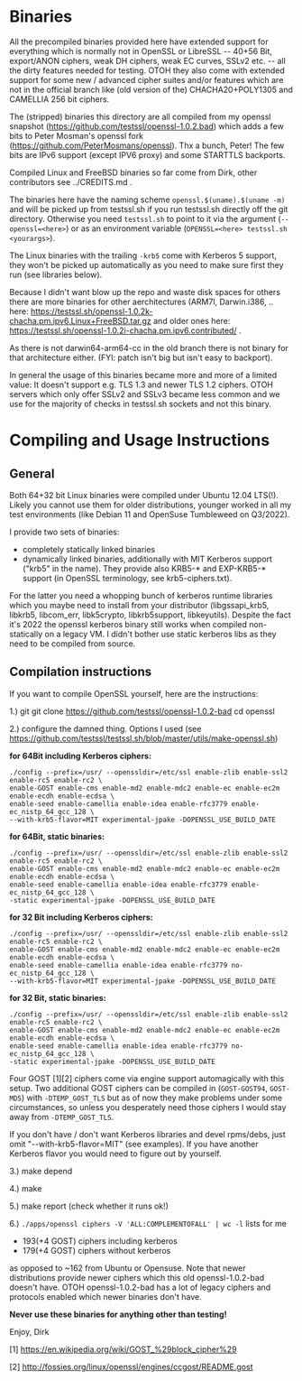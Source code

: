
Binaries
========

All the precompiled binaries provided here have extended support for
everything which is normally not in OpenSSL or LibreSSL -- 40+56 Bit,
export/ANON ciphers, weak DH ciphers, weak EC curves, SSLv2 etc. -- all the dirty
features needed for testing. OTOH they also come with extended support
for some new / advanced cipher suites and/or features which are not in the
official branch like (old version of the) CHACHA20+POLY1305 and CAMELLIA 256 bit ciphers.

The (stripped) binaries this directory are all compiled from my openssl snapshot
(https://github.com/testssl/openssl-1.0.2.bad) which adds a few bits to Peter
Mosman's openssl fork (https://github.com/PeterMosmans/openssl). Thx a bunch, Peter!
The few bits are IPv6 support (except IPV6 proxy) and some STARTTLS backports.

Compiled Linux and FreeBSD binaries so far come from Dirk, other
contributors see ../CREDITS.md .

The binaries here have the naming scheme ``openssl.$(uname).$(uname -m)``
and will be picked up from testssl.sh if you run testssl.sh directly
off the git directory. Otherwise you need ``testssl.sh`` to point to it
via the argument (``--openssl=<here>``) or as an environment variable
(``OPENSSL=<here> testssl.sh <yourargs>``).

The Linux binaries with the trailing ``-krb5`` come with Kerberos 5 support,
they won't be picked up automatically as you need to make sure first they
run (see libraries below).

Because I didn't want blow up the repo and waste disk spaces for others
there are more binaries for other aerchitectures (ARM7l, Darwin.i386, ..
here: https://testssl.sh/openssl-1.0.2k-chacha.pm.ipv6.Linux+FreeBSD.tar.gz
and older ones here: https://testssl.sh/openssl-1.0.2i-chacha.pm.ipv6.contributed/ .

As there is not darwin64-arm64-cc in the old branch there is not binary for
that architecture either. (FYI: patch isn't big but isn't easy to backport).


In general the usage of this binaries became more and more of a limited
value: It doesn't support e.g. TLS 1.3 and newer TLS 1.2 ciphers. OTOH servers
which only offer SSLv2 and SSLv3 became less common and we use for the
majority of checks in testssl.sh sockets and not this binary.


Compiling and Usage Instructions
================================

General
-------

Both 64+32 bit Linux binaries were compiled under Ubuntu 12.04 LTS(!). Likely you
cannot use them for older distributions, younger worked in all my test environments
(like Debian 11 and OpenSuse Tumbleweed on Q3/2022).

I provide two sets of binaries:

* completely statically linked binaries
* dynamically linked binaries, additionally with MIT Kerberos support ("krb5" in the name).
  They provide also KRB5-* and EXP-KRB5-* support (in OpenSSL terminology, see krb5-ciphers.txt).

For the latter you need a whopping bunch of kerberos runtime libraries which you maybe need to
install from your distributor (libgssapi_krb5, libkrb5, libcom_err, libk5crypto, libkrb5support,
libkeyutils). Despite the fact it's 2022 the openssl kerberos binary still works when compiled
non-statically on a legacy VM. I didn't bother use static kerberos libs as they need to be
compiled from source.


Compilation instructions
------------------------

If you want to compile OpenSSL yourself, here are the instructions:

1.)
    git git clone https://github.com/testssl/openssl-1.0.2-bad
    cd openssl


2.) configure the damned thing. Options I used (see https://github.com/testssl/testssl.sh/blob/master/utils/make-openssl.sh)

**for 64Bit including Kerberos ciphers:**

    ./config --prefix=/usr/ --openssldir=/etc/ssl enable-zlib enable-ssl2 enable-rc5 enable-rc2 \
    enable-GOST enable-cms enable-md2 enable-mdc2 enable-ec enable-ec2m enable-ecdh enable-ecdsa \
    enable-seed enable-camellia enable-idea enable-rfc3779 enable-ec_nistp_64_gcc_128 \
    --with-krb5-flavor=MIT experimental-jpake -DOPENSSL_USE_BUILD_DATE

**for 64Bit, static binaries:**

    ./config --prefix=/usr/ --openssldir=/etc/ssl enable-zlib enable-ssl2 enable-rc5 enable-rc2 \
    enable-GOST enable-cms enable-md2 enable-mdc2 enable-ec enable-ec2m enable-ecdh enable-ecdsa \
    enable-seed enable-camellia enable-idea enable-rfc3779 enable-ec_nistp_64_gcc_128 \
    -static experimental-jpake -DOPENSSL_USE_BUILD_DATE

**for 32 Bit including Kerberos ciphers:**

    ./config --prefix=/usr/ --openssldir=/etc/ssl enable-zlib enable-ssl2 enable-rc5 enable-rc2 \
    enable-GOST enable-cms enable-md2 enable-mdc2 enable-ec enable-ec2m enable-ecdh enable-ecdsa \
    enable-seed enable-camellia enable-idea enable-rfc3779 no-ec_nistp_64_gcc_128 \
    --with-krb5-flavor=MIT experimental-jpake -DOPENSSL_USE_BUILD_DATE

 **for 32 Bit, static binaries:**

    ./config --prefix=/usr/ --openssldir=/etc/ssl enable-zlib enable-ssl2 enable-rc5 enable-rc2 \
    enable-GOST enable-cms enable-md2 enable-mdc2 enable-ec enable-ec2m enable-ecdh enable-ecdsa \
    enable-seed enable-camellia enable-idea enable-rfc3779 no-ec_nistp_64_gcc_128 \
    -static experimental-jpake -DOPENSSL_USE_BUILD_DATE

Four GOST [1][2] ciphers come via engine support automagically with this setup. Two additional GOST
ciphers can be compiled in (``GOST-GOST94``, ``GOST-MD5``) with ``-DTEMP_GOST_TLS`` but as of now they make
problems under some circumstances, so unless you desperately need those ciphers I would stay away from
``-DTEMP_GOST_TLS``.

If you don't have / don't want Kerberos libraries and devel rpms/debs, just omit "--with-krb5-flavor=MIT"
(see examples).  If you have another Kerberos flavor you would need to figure out by yourself.

3.) make depend

4.) make

5.) make report (check whether it runs ok!)

6.) ``./apps/openssl ciphers -V 'ALL:COMPLEMENTOFALL' | wc -l`` lists for me
* 193(+4 GOST) ciphers including kerberos
* 179(+4 GOST) ciphers without kerberos

as opposed to ~162 from Ubuntu or Opensuse. Note that newer distributions provide
newer ciphers which this old openssl-1.0.2-bad doesn't have. OTOH openssl-1.0.2-bad
has a lot of legacy ciphers and protocols enabled which newer binaries don't have.

**Never use these binaries for anything other than testing!**

Enjoy, Dirk

[1] https://en.wikipedia.org/wiki/GOST_%29block_cipher%29

[2] http://fossies.org/linux/openssl/engines/ccgost/README.gost

